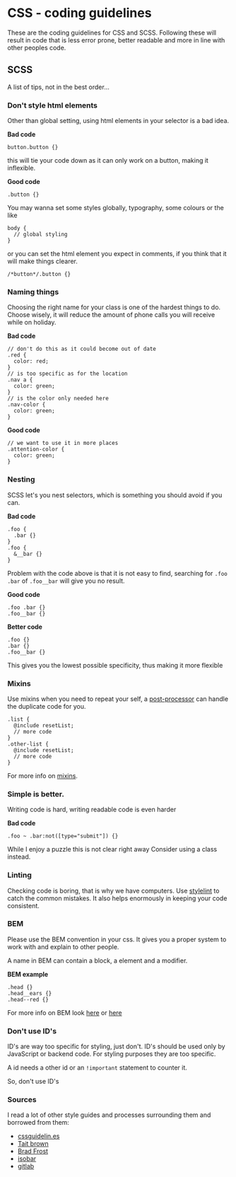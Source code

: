 # CSS - coding guidelines

These are the coding guidelines for CSS and SCSS. Following these will result in code that is less error prone, better readable and more in line with other peoples code.

## SCSS
A list of tips, not in the best order...

### Don't style html elements
Other than global setting, using html elements in your selector is a bad idea.

**Bad code**
```
button.button {}
```
this will tie your code down as it can only work on a button, making it inflexible.

**Good code**
```
.button {}
```
You may wanna set some styles globally, typography, some colours or the like
```
body {
  // global styling
}
```
or you can set the html element you expect in comments, if you think that it will make things clearer.
```
/*button*/.button {}
```

### Naming things
Choosing the right name for your class is one of the hardest things to do. Choose wisely, it will reduce the amount of phone calls you will receive while on holiday.

**Bad code**
```
// don't do this as it could become out of date
.red {
  color: red;
}
// is too specific as for the location
.nav a {
  color: green;
}
// is the color only needed here
.nav-color {
  color: green;
}
```
**Good code**
```
// we want to use it in more places
.attention-color {
  color: green;
}
```

### Nesting
SCSS let's you nest selectors, which is something you should avoid if you can.

**Bad code**
```
.foo {
  .bar {}
}
.foo {
  &__bar {}
}
```
Problem with the code above is that it is not easy to find, searching for `.foo .bar` of `.foo__bar` will give you no result.

**Good code**
```
.foo .bar {}
.foo__bar {}
```
**Better code**
```
.foo {}
.bar {}
.foo__bar {}
```
This gives you the lowest possible specificity, thus making it more flexible

### Mixins
Use mixins when you need to repeat your self, a [post-processor](https://www.npmjs.com/package/postcss-discard-duplicates) can handle the duplicate code for you.
```
.list {
  @include resetList;
  // more code
}
.other-list {
  @include resetList;
  // more code
}
```
For more info on [mixins](https://scotch.io/tutorials/how-to-use-sass-mixins).

### Simple is better.
Writing code is hard, writing readable code is even harder

**Bad code**
```
.foo ~ .bar:not([type="submit"]) {}
  ```
  While I enjoy a puzzle this is not clear right away
  Consider using a class instead.

### Linting
Checking code is boring, that is why we have computers. Use [stylelint](https://stylelint.io/) to catch the common mistakes. It also helps enormously in keeping your code consistent.
### BEM
Please use the BEM convention in your css. It gives you a proper system to work with and explain to other people.

A name in BEM can contain a block, a element and a modifier.

**BEM example**
```
.head {}
.head__ears {}
.head--red {}
```
For more info on BEM look [here](getbem.com) or [here](bem.info)

### Don't use ID's
ID's are way too specific for styling, just don't. ID's should be used only by JavaScript or backend code. For styling purposes they are too specific.

A id needs a other id or an `!important` statement to counter it.

So, don't use ID's

### Sources

I read a lot of other style guides and processes surrounding them and borrowed from them:
- [cssguidelin.es](https://cssguidelin.es/)
- [Tait brown](http://taitems.github.io/Front-End-Development-Guidelines/)
- [Brad Frost](http://bradfrost.com/blog/post/frontend-guidelines-exercise)
- [isobar](https://isobar-us.github.io/code-standards/)
- [gitlab](https://docs.gitlab.com/ee/development/fe_guide/style_guide_scss.html)
